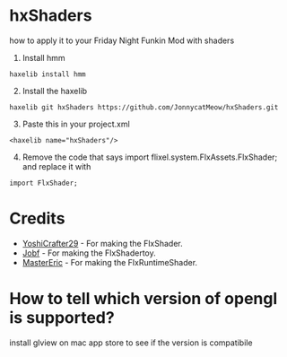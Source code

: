 #  hxShaders

how to apply it to your Friday Night Funkin Mod with shaders 

1. Install hmm  
``` 
haxelib install hmm 
``` 
2. Install the haxelib
```
haxelib git hxShaders https://github.com/JonnycatMeow/hxShaders.git
```
3. Paste this in your project.xml 
```
<haxelib name="hxShaders"/>  
``` 
4. Remove the code that says  import flixel.system.FlxAssets.FlxShader; and replace it with 
```
import FlxShader;
``` 

# Credits
- [YoshiCrafter29](https://github.com/YoshiCrafter29) -  For making the FlxShader.
- [Jobf](https://github.com/jobf) -  For making the FlxShadertoy.
- [MasterEric](https://github.com/MasterEric) -  For making the FlxRuntimeShader.

# How to tell which version of opengl is supported? 

install glview on mac app store to see if the version is compatibile
